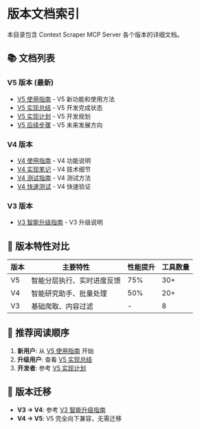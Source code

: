 # 版本文档索引

本目录包含 Context Scraper MCP Server 各个版本的详细文档。

## 📚 文档列表

### V5 版本 (最新)
- [V5 使用指南](./V5_USAGE_GUIDE.md) - V5 新功能和使用方法
- [V5 实现总结](./V5_IMPLEMENTATION_SUMMARY.md) - V5 开发完成状态
- [V5 实现计划](./V5_IMPLEMENTATION_PLAN.md) - V5 开发规划
- [V5 后续步骤](./V5_NEXT_STEPS.md) - V5 未来发展方向

### V4 版本
- [V4 使用指南](./V4_USAGE_GUIDE.md) - V4 功能说明
- [V4 实现笔记](./V4_IMPLEMENTATION_NOTES.md) - V4 技术细节
- [V4 测试指南](./V4_TEST_GUIDE.md) - V4 测试方法
- [V4 快速测试](./V4_QUICK_TEST.md) - V4 快速验证

### V3 版本
- [V3 智能升级指南](./V3_SMART_UPGRADE_GUIDE.md) - V3 升级说明

## 🚀 版本特性对比

| 版本 | 主要特性 | 性能提升 | 工具数量 |
|------|----------|----------|----------|
| V5   | 智能分层执行、实时进度反馈 | 75% | 30+ |
| V4   | 智能研究助手、批量处理 | 50% | 20+ |
| V3   | 基础爬取、内容过滤 | - | 8 |

## 📖 推荐阅读顺序

1. **新用户**: 从 [V5 使用指南](./V5_USAGE_GUIDE.md) 开始
2. **升级用户**: 查看 [V5 实现总结](./V5_IMPLEMENTATION_SUMMARY.md)
3. **开发者**: 参考 [V5 实现计划](./V5_IMPLEMENTATION_PLAN.md)

## 🔄 版本迁移

- **V3 → V4**: 参考 [V3 智能升级指南](./V3_SMART_UPGRADE_GUIDE.md)
- **V4 → V5**: V5 完全向下兼容，无需迁移
